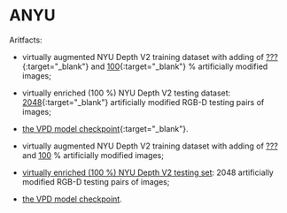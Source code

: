 # ANYU

Aritfacts:

- virtually augmented NYU Depth V2 training dataset with adding of [???](https://github.com/ABrain-One/ANYU/blob/main/README.md ""){:target="_blank"} and [100](https://github.com/ABrain-One/ANYU/blob/main/README.md ""){:target="_blank"} % artificially modified images; 

- virtually enriched (100 %) NYU Depth V2 testing dataset: [2048](https://github.com/ABrain-One/ANYU/blob/main/README.md ""){:target="_blank"} artificially modified RGB-D testing pairs of images; 

- [the VPD model checkpoint](https://github.com/ABrain-One/ANYU/blob/main/README.md ""){:target="_blank"}.
  
- virtually augmented NYU Depth V2 training dataset with adding of <a href="https://github.com/ABrain-One/ANYU/blob/main/README.md" target="_blank">???</a> and <a href="https://drive.google.com/file/d/1saf-S8PXGKd01j0wfKnndSdNMIXpsTc2/view?usp=sharing" target="_blank">100</a> % artificially modified images; 
- <a href="https://drive.google.com/file/d/1Uwhv50z1ke13O0X34WFsRTKaph8rqKqs/view?usp=sharing" target="_blank">virtually enriched (100 %) NYU Depth V2 testing set</a>: 2048 artificially modified RGB-D testing pairs of images; 
- <a href="https://github.com/ABrain-One/ANYU/blob/main/README.md" target="_blank">the VPD model checkpoint</a>.

